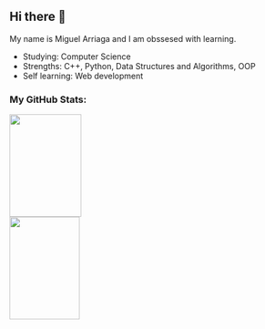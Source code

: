 ## Hi there 👋

My name is Miguel Arriaga and I am obssesed with learning.
- Studying: Computer Science
- Strengths: C++, Python, Data Structures and Algorithms, OOP
- Self learning: Web development

### My GitHub Stats:
<div>
  <img height="180em" width=50% src="https://github-readme-stats.vercel.app/api?username=marriagav&show_icons=true&hide_border=true&&count_private=true&include_all_commits=true&theme=react" />
  <img height="180em" width=49.5% src="https://github-readme-stats.vercel.app/api/top-langs/?username=marriagav&show_icons=true&hide_border=true&layout=compact&langs_count=8&theme=react"/>
</div>
